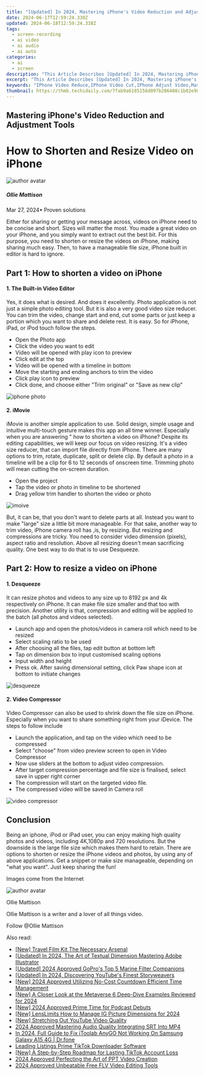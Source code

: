 ```yaml
---
title: "[Updated] In 2024, Mastering iPhone's Video Reduction and Adjustment Tools"
date: 2024-06-17T12:59:24.338Z
updated: 2024-06-18T12:59:24.338Z
tags: 
  - screen-recording
  - ai video
  - ai audio
  - ai auto
categories: 
  - ai
  - screen
description: "This Article Describes [Updated] In 2024, Mastering iPhone's Video Reduction and Adjustment Tools"
excerpt: "This Article Describes [Updated] In 2024, Mastering iPhone's Video Reduction and Adjustment Tools"
keywords: "IPhone Video Reduce,IPhone Video Cut,IPhone Adjust Video,Master iPhone Video,IPhone Video Editing,Enhance iPhone Video,IPhone Video Tools"
thumbnail: https://thmb.techidaily.com/7fab9a6185158d097b206408c1b02e98fd2b514b00431bdf0c9ec5881d711d0e.jpg
---
```


## Mastering iPhone's Video Reduction and Adjustment Tools

# How to Shorten and Resize Video on iPhone

![author avatar](https://images.wondershare.com/filmora/article-images/ollie-mattison.jpg)

##### Ollie Mattison

 Mar 27, 2024• Proven solutions

 Either for sharing or getting your message across, videos on iPhone need to be concise and short. Sizes will matter the most. You made a great video on your iPhone, and you simply want to extract out the best bit. For this purpose, you need to shorten or resize the videos on iPhone, making sharing much easy. Then, to have a manageable file size, iPhone built in editor is hard to ignore.

## Part 1: How to shorten a video on iPhone

#### 1. The Built-in Video Editor

 Yes, it does what is desired. And does it excellently. Photo application is not just a simple photo editing tool. But it is also a very good video size reducer. You can trim the video, change start and end, cut some parts or just keep a portion which you want to share and delete rest. It is easy. So for iPhone, iPad, or iPod touch follow the steps.

* Open the Photo app
* Click the video you want to edit
* Video will be opened with play icon to preview
* Click edit at the top
* Video will be opened with a timeline in bottom
* Move the starting and ending anchors to trim the video
* Click play icon to preview
* Click done, and choose either "Trim original" or "Save as new clip"

![iphone photo](https://images.wondershare.com/filmora/article-images/iPhone_video_edit_default.jpg)

#### 2. iMovie

 iMovie is another simple application to use. Solid design, simple usage and intuitive multi-touch gesture makes this app an all time winner. Especially when you are answering " how to shorten a video on iPhone? Despite its editing capabilities, we will keep our focus on video resizing. It's a video size reducer, that can import file directly from iPhone. There are many options to trim, rotate, duplicate, split or delete clip. By default a photo in a timeline will be a clip for 6 to 12 seconds of onscreen time. Trimming photo will mean cutting the on-screen duration.

* Open the project
* Tap the video or photo in timeline to be shortened
* Drag yellow trim handler to shorten the video or photo

![imoive](https://images.wondershare.com/filmora/article-images/iMovie-shorten.jpeg)

 But, it can be, that you don't want to delete parts at all. Instead you want to make "large" size a little bit more manageable. For that sake, another way to trim video, iPhone camera roll has ,is, by resizing. But resizing and compressions are tricky. You need to consider video dimension (pixels), aspect ratio and resolution. Above all resizing doesn't mean sacrificing quality. One best way to do that is to use Desqueeze.

## Part 2: How to resize a video on iPhone

#### 1. Desqueeze

 It can resize photos and videos to any size up to 8192 px and 4k respectively on iPhone. It can make file size smaller and that too with precision. Another utility is that, compression and editing will be applied to the batch (all photos and videos selected).

* Launch app and open the photos/videos in camera roll which need to be resized
* Select scaling ratio to be used
* After choosing all the files, tap edit button at bottom left
* Tap on dimension box to input customised scaling options
* Input width and height
* Press ok. After saving dimensional setting, click Paw shape icon at bottom to initiate changes

![desqueeze](https://images.wondershare.com/filmora/article-images/desqueeze.JPG)

#### 2. Video Compressor

 Video Compressor can also be used to shrink down the file size on iPhone. Especially when you want to share something right from your iDevice. The steps to follow include

* Launch the application, and tap on the video which need to be compressed
* Select "choose" from video preview screen to open in Video Compressor
* Now use sliders at the bottom to adjust video compression.
* After target compression percentage and file size is finalised, select save in upper right corner
* The compression will start on the targeted video file.
* The compressed video will be saved in Camera roll

![video compressor](https://images.wondershare.com/filmora/article-images/video-compressor.JPG)

## Conclusion

 Being an iphone, iPod or iPad user, you can enjoy making high quality photos and videos, including 4K,1080p and 720 resolutions. But the downside is the large file size which makes them hard to retain. There are options to shorten or resize the iPhone videos and photos, by using any of above applications. Get a snippet or make size manageable, depending on "what you want". Just keep sharing the fun!

 Images come from the Internet

![author avatar](https://images.wondershare.com/filmora/article-images/ollie-mattison.jpg)

Ollie Mattison

Ollie Mattison is a writer and a lover of all things video.

Follow @Ollie Mattison


<ins class="adsbygoogle"
     style="display:block"
     data-ad-format="autorelaxed"
     data-ad-client="ca-pub-7571918770474297"
     data-ad-slot="1223367746"></ins>



<ins class="adsbygoogle"
     style="display:block"
     data-ad-client="ca-pub-7571918770474297"
     data-ad-slot="8358498916"
     data-ad-format="auto"
     data-full-width-responsive="true"></ins>


<span class="atpl-alsoreadstyle">Also read:</span>
<div><ul>
<li><a href="https://fox-cloud.techidaily.com/new-travel-film-kit-the-necessary-arsenal/"><u>[New] Travel Film Kit  The Necessary Arsenal</u></a></li>
<li><a href="https://fox-cloud.techidaily.com/updated-in-2024-the-art-of-textual-dimension-mastering-adobe-illustrator/"><u>[Updated] In 2024, The Art of Textual Dimension  Mastering Adobe Illustrator</u></a></li>
<li><a href="https://fox-cloud.techidaily.com/updated-2024-approved-gopros-top-5-marine-filter-companions/"><u>[Updated] 2024 Approved  GoPro's Top 5 Marine Filter Companions</u></a></li>
<li><a href="https://fox-cloud.techidaily.com/updated-in-2024-discovering-youtubes-finest-storyweavers/"><u>[Updated] In 2024, Discovering YouTube's Finest Storyweavers</u></a></li>
<li><a href="https://fox-cloud.techidaily.com/new-2024-approved-utilizing-no-cost-countdown-efficient-time-management/"><u>[New] 2024 Approved  Utilizing No-Cost Countdown  Efficient Time Management</u></a></li>
<li><a href="https://fox-cloud.techidaily.com/new-a-closer-look-at-the-metaverse-6-deep-dive-examples-reviewed-for-2024/"><u>[New] A Closer Look at the Metaverse  6 Deep-Dive Examples Reviewed for 2024</u></a></li>
<li><a href="https://fox-cloud.techidaily.com/new-2024-approved-prime-time-for-podcast-debuts/"><u>[New] 2024 Approved  Prime Time for Podcast Debuts</u></a></li>
<li><a href="https://instagram-videos.techidaily.com/new-lenslimits-how-to-manage-ig-picture-dimensions-for-2024/"><u>[New] LensLimits  How to Manage IG Picture Dimensions for 2024</u></a></li>
<li><a href="https://some-guidance.techidaily.com/new-stretching-out-youtube-video-quality/"><u>[New] Stretching Out YouTube Video Quality</u></a></li>
<li><a href="https://extra-support.techidaily.com/2024-approved-mastering-audio-quality-integrating-srt-into-mp4/"><u>2024 Approved  Mastering Audio Quality  Integrating SRT Into MP4</u></a></li>
<li><a href="https://review-topics.techidaily.com/in-2024-full-guide-to-fix-itoolab-anygo-not-working-on-samsung-galaxy-a15-4g-drfone-by-drfone-virtual-android/"><u>In 2024, Full Guide to Fix iToolab AnyGO Not Working On Samsung Galaxy A15 4G | Dr.fone</u></a></li>
<li><a href="https://tiktok-clips.techidaily.com/leading-listings-prime-tiktok-downloader-software/"><u>Leading Listings  Prime TikTok Downloader Software</u></a></li>
<li><a href="https://tiktok-video-files.techidaily.com/new-a-step-by-step-roadmap-for-lasting-tiktok-account-loss/"><u>[New] A Step-by-Step Roadmap for Lasting TikTok Account Loss</u></a></li>
<li><a href="https://desktop-recording.techidaily.com/2024-approved-perfecting-the-art-of-ppt-video-creation/"><u>2024 Approved  Perfecting the Art of PPT Video Creation</u></a></li>
<li><a href="https://video-content-creator.techidaily.com/2024-approved-unbeatable-free-flv-video-editing-tools/"><u>2024 Approved Unbeatable Free FLV Video Editing Tools</u></a></li>
</ul></div>
